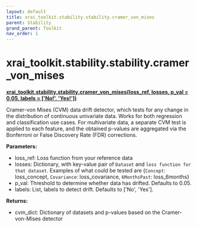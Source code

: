 ```yaml
---
layout: default
title: xrai_toolkit.stability.stability.cramer_von_mises
parent: Stability
grand_parent: Toolkit
nav_order: 1
---
```


# xrai_toolkit.stability.stability.cramer_von_mises
**[xrai_toolkit.stability.stability.cramer_von_mises(loss_ref, losses, p_val = 0.05, labels = ['No!', 'Yes!'])](https://github.com/gaberamolete/xrai_toolkit/blob/main/stability/stability.py)**

    
Cramer-von Mises (CVM) data drift detector, which tests for any change in the distribution of continuous univariate data. Works for both regression and classification use cases. For multivariate data, a separate CVM test is applied to each feature, and the obtained p-values are aggregated via the Bonferroni or False Discovery Rate (FDR) corrections.


**Parameters:**
-  loss_ref: Loss function from your reference data
-  losses: Dictionary, with key-value pair of `Dataset` and `loss function for that dataset`. Examples of what could be tested are {`Concept`: loss_concept, `Covariance`: loss_covariance, `6MonthsPast`: loss_6months}
-  p_val: Threshold to determine whether data has drifted. Defaults to 0.05.
-  labels: List, labels to detect drift. Defaults to ['No', 'Yes'].

**Returns:**
- cvm_dict: Dictionary of datasets and p-values based on the Cramer-von-Mises detector